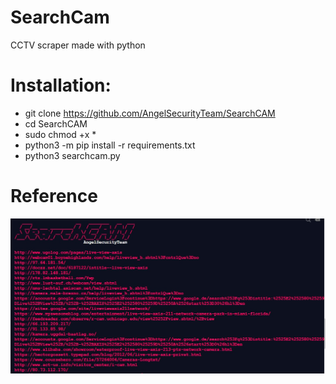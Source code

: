 # SearchCam
CCTV scraper made with python

# Installation:
- git clone https://github.com/AngelSecurityTeam/SearchCAM
- cd SearchCAM
- sudo chmod +x *
- python3 -m pip install -r requirements.txt
- python3 searchcam.py

# Reference
<img src="https://github.com/AngelSecurityTeam/SearchCAM/blob/main/cap.jpg">
